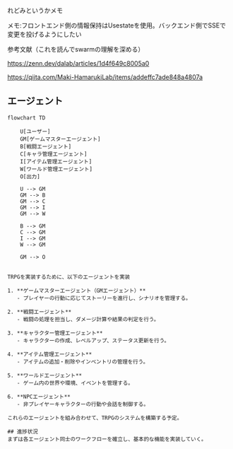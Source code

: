 れどみというかメモ

メモ:フロントエンド側の情報保持はUsestateを使用。バックエンド側でSSEで変更を投げるようにしたい

参考文献（これを読んでswarmの理解を深める）

https://zenn.dev/dalab/articles/1d4f649c8005a0

https://qiita.com/Maki-HamarukiLab/items/addeffc7ade848a4807a

## エージェント

```mermaid
flowchart TD

    U[ユーザー]
    GM[ゲームマスターエージェント]
    B[戦闘エージェント]
    C[キャラ管理エージェント]
    I[アイテム管理エージェント]
    W[ワールド管理エージェント]
    O[出力]

    U --> GM
    GM --> B
    GM --> C
    GM --> I
    GM --> W

    B --> GM
    C --> GM
    I --> GM
    W --> GM

    GM --> O


TRPGを実装するために、以下のエージェントを実装

1. **ゲームマスターエージェント（GMエージェント）**
   - プレイヤーの行動に応じてストーリーを進行し、シナリオを管理する。

2. **戦闘エージェント**
   - 戦闘の処理を担当し、ダメージ計算や結果の判定を行う。

3. **キャラクター管理エージェント**
   - キャラクターの作成、レベルアップ、ステータス更新を行う。

4. **アイテム管理エージェント**
   - アイテムの追加・削除やインベントリの管理を行う。

5. **ワールドエージェント**
   - ゲーム内の世界や環境、イベントを管理する。

6. **NPCエージェント**
   - 非プレイヤーキャラクターの行動や会話を制御する。

これらのエージェントを組み合わせて、TRPGのシステムを構築する予定。

## 進捗状況
まずは各エージェント同士のワークフローを確立し、基本的な機能を実装していく。